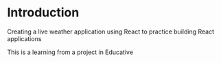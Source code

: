 # Introduction

Creating a live weather application using React to practice building React applications

This is a learning from a project in Educative
